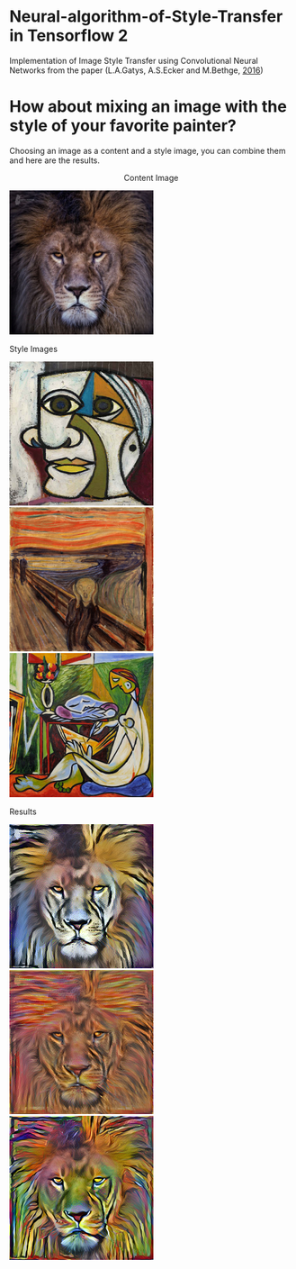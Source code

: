 # Neural-algorithm-of-Style-Transfer in Tensorflow 2

Implementation of Image Style Transfer using Convolutional Neural Networks from the paper (L.A.Gatys, A.S.Ecker and M.Bethge, [2016](https://openaccess.thecvf.com/content_cvpr_2016/html/Gatys_Image_Style_Transfer_CVPR_2016_paper.html))

# How about mixing an image with the style of your favorite painter?

Choosing an image as a content and a style image, you can combine them and here are the results.

  
<p align="center">
  Content Image
</p>
  <img src="https://github.com/ioankont/NeuralStyleTransfer/blob/main/pictures/ContentImages/Lion.jpg" width="256" height="256" title="Content Image">  
</p>

Style Images
<p float="left">
    <img src="https://github.com/ioankont/NeuralStyleTransfer/blob/main/pictures/StyleImages/Portrait.jpg" width="256" height="256" title="Style Image 1"> 
    <img src="https://github.com/ioankont/NeuralStyleTransfer/blob/main/pictures/StyleImages/Scream.jpg" width="256" height="256" title="Style Image 2"> 
    <img src="https://github.com/ioankont/NeuralStyleTransfer/blob/main/pictures/StyleImages/TheMuse.jpg" width="256" height="256" title="Style Image 3"/>
</p>
Results
<p float="left">
    <img src="https://github.com/ioankont/NeuralStyleTransfer/blob/main/pictures/Results/Lion_Portrait.jpg" width="256" height="256" title="Style Image 1"> 
    <img src="https://github.com/ioankont/NeuralStyleTransfer/blob/main/pictures/Results/Lion_Scream.jpg" width="256" height="256" title="Style Image 2"> 
    <img src="https://github.com/ioankont/NeuralStyleTransfer/blob/main/pictures/Results/Lion_TheMuse.jpg" width="256" height="256" title="Style Image 3"/>
</p>
